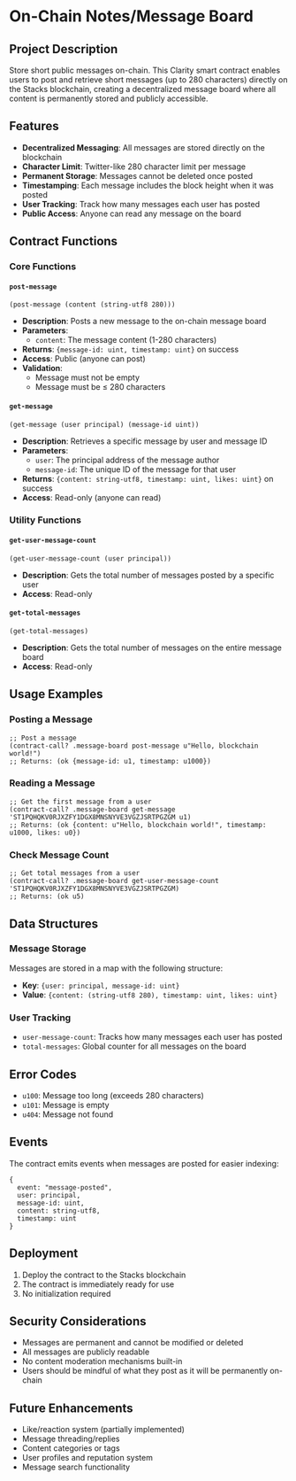 # On-Chain Notes/Message Board

## Project Description

Store short public messages on-chain. This Clarity smart contract enables users to post and retrieve short messages (up to 280 characters) directly on the Stacks blockchain, creating a decentralized message board where all content is permanently stored and publicly accessible.

## Features

- **Decentralized Messaging**: All messages are stored directly on the blockchain
- **Character Limit**: Twitter-like 280 character limit per message
- **Permanent Storage**: Messages cannot be deleted once posted
- **Timestamping**: Each message includes the block height when it was posted
- **User Tracking**: Track how many messages each user has posted
- **Public Access**: Anyone can read any message on the board

## Contract Functions

### Core Functions

#### `post-message`
```clarity
(post-message (content (string-utf8 280)))
```
- **Description**: Posts a new message to the on-chain message board
- **Parameters**: 
  - `content`: The message content (1-280 characters)
- **Returns**: `{message-id: uint, timestamp: uint}` on success
- **Access**: Public (anyone can post)
- **Validation**: 
  - Message must not be empty
  - Message must be ≤ 280 characters

#### `get-message`
```clarity
(get-message (user principal) (message-id uint))
```
- **Description**: Retrieves a specific message by user and message ID
- **Parameters**: 
  - `user`: The principal address of the message author
  - `message-id`: The unique ID of the message for that user
- **Returns**: `{content: string-utf8, timestamp: uint, likes: uint}` on success
- **Access**: Read-only (anyone can read)

### Utility Functions

#### `get-user-message-count`
```clarity
(get-user-message-count (user principal))
```
- **Description**: Gets the total number of messages posted by a specific user
- **Access**: Read-only

#### `get-total-messages`
```clarity
(get-total-messages)
```
- **Description**: Gets the total number of messages on the entire message board
- **Access**: Read-only

## Usage Examples

### Posting a Message
```clarity
;; Post a message
(contract-call? .message-board post-message u"Hello, blockchain world!")
;; Returns: (ok {message-id: u1, timestamp: u1000})
```

### Reading a Message
```clarity
;; Get the first message from a user
(contract-call? .message-board get-message 'ST1PQHQKV0RJXZFY1DGX8MNSNYVE3VGZJSRTPGZGM u1)
;; Returns: (ok {content: u"Hello, blockchain world!", timestamp: u1000, likes: u0})
```

### Check Message Count
```clarity
;; Get total messages from a user
(contract-call? .message-board get-user-message-count 'ST1PQHQKV0RJXZFY1DGX8MNSNYVE3VGZJSRTPGZGM)
;; Returns: (ok u5)
```

## Data Structures

### Message Storage
Messages are stored in a map with the following structure:
- **Key**: `{user: principal, message-id: uint}`
- **Value**: `{content: (string-utf8 280), timestamp: uint, likes: uint}`

### User Tracking
- `user-message-count`: Tracks how many messages each user has posted
- `total-messages`: Global counter for all messages on the board

## Error Codes

- `u100`: Message too long (exceeds 280 characters)
- `u101`: Message is empty
- `u404`: Message not found

## Events

The contract emits events when messages are posted for easier indexing:
```clarity
{
  event: "message-posted",
  user: principal,
  message-id: uint,
  content: string-utf8,
  timestamp: uint
}
```

## Deployment

1. Deploy the contract to the Stacks blockchain
2. The contract is immediately ready for use
3. No initialization required

## Security Considerations

- Messages are permanent and cannot be modified or deleted
- All messages are publicly readable
- No content moderation mechanisms built-in
- Users should be mindful of what they post as it will be permanently on-chain

## Future Enhancements

- Like/reaction system (partially implemented)
- Message threading/replies
- Content categories or tags
- User profiles and reputation system
- Message search functionality
